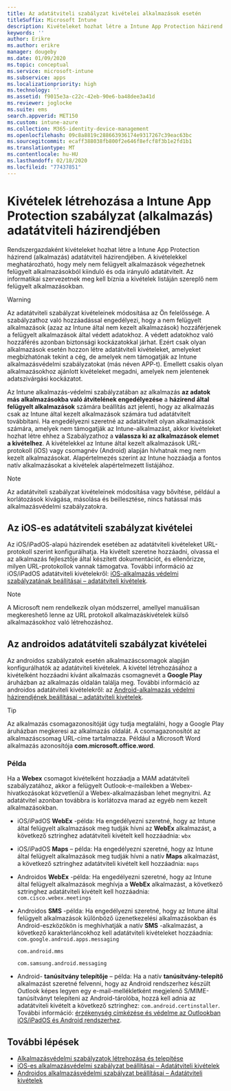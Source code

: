 ```yaml
---
title: Az adatátviteli szabályzat kivételei alkalmazások esetén
titleSuffix: Microsoft Intune
description: Kivételeket hozhat létre a Intune App Protection házirend (alkalmazás) adatátviteli házirendjében.
keywords: ''
author: Erikre
ms.author: erikre
manager: dougeby
ms.date: 01/09/2020
ms.topic: conceptual
ms.service: microsoft-intune
ms.subservice: apps
ms.localizationpriority: high
ms.technology: ''
ms.assetid: f9015e3a-c22c-42eb-90e6-ba48dee3a41d
ms.reviewer: joglocke
ms.suite: ems
search.appverid: MET150
ms.custom: intune-azure
ms.collection: M365-identity-device-management
ms.openlocfilehash: 09c8a8819c288663936174e9317267c39eac63bc
ms.sourcegitcommit: ecaff388038fb800f2e646f8efcf8f3b1e2fd1b1
ms.translationtype: MT
ms.contentlocale: hu-HU
ms.lasthandoff: 02/18/2020
ms.locfileid: "77437851"
---
```

# <a name="how-to-create-exceptions-to-the-intune-app-protection-policy-app-data-transfer-policy"></a>Kivételek létrehozása a Intune App Protection szabályzat (alkalmazás) adatátviteli házirendjében

Rendszergazdaként kivételeket hozhat létre a Intune App Protection házirend (alkalmazás) adatátviteli házirendjében. A kivételekkel meghatározható, hogy mely nem felügyelt alkalmazások végezhetnek felügyelt alkalmazásokból kiinduló és oda irányuló adatátvitelt. Az informatikai szervezetnek meg kell bíznia a kivételek listáján szereplő nem felügyelt alkalmazásokban. 

>[!WARNING] 
> Az adatátviteli szabályzat kivételeinek módosítása az Ön felelőssége. A szabályzathoz való hozzáadással engedélyezi, hogy a nem felügyelt alkalmazások (azaz az Intune által nem kezelt alkalmazások) hozzáférjenek a felügyelt alkalmazások által védett adatokhoz. A védett adatokhoz való hozzáférés azonban biztonsági kockázatokkal járhat. Ezért csak olyan alkalmazások esetén hozzon létre adatátviteli kivételeket, amelyeket megbízhatónak tekint a cég, de amelyek nem támogatják az Intune alkalmazásvédelmi szabályzatokat (más néven APP-t). Emellett csakis olyan alkalmazásokhoz ajánlott kivételeket megadni, amelyek nem jelentenek adatszivárgási kockázatot.

Az Intune alkalmazás-védelmi szabályzatában az alkalmazás **az adatok más alkalmazásokba való átvitelének engedélyezése** a **házirend által felügyelt alkalmazások** számára beállítás azt jelenti, hogy az alkalmazás csak az Intune által kezelt alkalmazások számára tud adatátvitelt továbbítani. Ha engedélyezni szeretné az adatátvitelt olyan alkalmazások számára, amelyek nem támogatják az Intune-alkalmazást, akkor kivételeket hozhat létre ehhez a Szabályzathoz a **válassza ki az alkalmazások elemet a kivételhez**. A kivételekkel az Intune által kezelt alkalmazások URL-protokoll (iOS) vagy csomagnév (Android) alapján hívhatnak meg nem kezelt alkalmazásokat. Alapértelmezés szerint az Intune hozzáadja a fontos natív alkalmazásokat a kivételek alapértelmezett listájához. 

> [!NOTE]
> Az adatátviteli szabályzat kivételeinek módosítása vagy bővítése, például a korlátozások kivágása, másolása és beillesztése, nincs hatással más alkalmazásvédelmi szabályzatokra. 

## <a name="ios-data-transfer-exceptions"></a>Az iOS-es adatátviteli szabályzat kivételei
Az iOS/iPadOS-alapú házirendek esetében az adatátviteli kivételeket URL-protokoll szerint konfigurálhatja. Ha kivételt szeretne hozzáadni, olvassa el az alkalmazás fejlesztője által készített dokumentációt, és ellenőrizze, milyen URL-protokollok vannak támogatva. További információ az iOS/iPadOS adatátviteli kivételekről: [iOS-alkalmazás védelmi szabályzatának beállításai – adatátviteli kivételek](app-protection-policy-settings-ios.md#data-transfer-exemptions).

> [!NOTE]
> A Microsoft nem rendelkezik olyan módszerrel, amellyel manuálisan megkereshető lenne az URL protokoll alkalmazáskivételek külső alkalmazásokhoz való létrehozáshoz. 

## <a name="android-data-transfer-exceptions"></a>Az androidos adatátviteli szabályzat kivételei
Az androidos szabályzatok esetén alkalmazáscsomagok alapján konfigurálhatók az adatátviteli kivételek. A kivétel létrehozásához a kivételként hozzáadni kívánt alkalmazás csomagnevét a **Google Play** áruházban az alkalmazás oldalán találja meg. További információ az androidos adatátviteli kivételekről: az [Android-alkalmazás védelmi házirendjének beállításai – adatátviteli kivételek](app-protection-policy-settings-android.md#data-transfer-exemptions).


>[!TIP]
> Az alkalmazás csomagazonosítóját úgy tudja megtalálni, hogy a Google Play áruházban megkeresi az alkalmazás oldalát. A csomagazonosítót az alkalmazáscsomag URL-címe tartalmazza. Például a Microsoft Word alkalmazás azonosítója **com.microsoft.office.word**.

### <a name="example"></a>Példa
Ha a **Webex** csomagot kivételként hozzáadja a MAM adatátviteli szabályzatához, akkor a felügyelt Outlook-e-mailekben a Webex-hivatkozásokat közvetlenül a Webex-alkalmazásban lehet megnyitni. Az adatátvitel azonban továbbra is korlátozva marad az egyéb nem kezelt alkalmazásokban.

- iOS/iPadOS **WebEx** -példa: Ha engedélyezni szeretné, hogy az Intune által felügyelt alkalmazások meg tudják hívni az **WebEx** alkalmazást, a következő sztringhez adatátviteli kivételt kell hozzáadnia: <code>wbx</code>
    
- iOS/iPadOS **Maps** – példa: Ha engedélyezni szeretné, hogy az Intune által felügyelt alkalmazások meg tudják hívni a natív **Maps** alkalmazást, a következő sztringhez adatátviteli kivételt kell hozzáadnia: <code>maps</code>

- Androidos **WebEx** -példa: Ha engedélyezni szeretné, hogy az Intune által felügyelt alkalmazások meghívja a **WebEx** alkalmazást, a következő sztringhez adatátviteli kivételt kell hozzáadnia: <code>com.cisco.webex.meetings</code>
    
- Androidos **SMS** -példa: Ha engedélyezni szeretné, hogy az Intune által felügyelt alkalmazások különböző üzenetkezelési alkalmazásokban és Android-eszközökön is meghívhatják a natív **SMS** -alkalmazást, a következő karakterláncokhoz kell adatátviteli kivételeket hozzáadnia: 
    <code>com.google.android.apps.messaging</code>
    
    <code>com.android.mms</code>
    
    <code>com.samsung.android.messaging</code>

- Android- **tanúsítvány telepítője** – példa: Ha a natív **tanúsítvány-telepítő** alkalmazást szeretné felvenni, hogy az Android rendszerhez készült Outlook képes legyen egy e-mail-mellékletként megjelenő S/MIME-tanúsítványt telepíteni az Android-tárolóba, hozzá kell adnia az adatátviteli kivételt a következő sztringhez: <code>com.android.certinstaller</code>. További információ: [érzékenység címkézése és védelme az Outlookban iOS/iPadOS és Android rendszerhez](https://docs.microsoft.com/exchange/clients-and-mobile-in-exchange-online/outlook-for-ios-and-android/sensitive-labeling-and-protection-outlook-for-ios-android).

## <a name="next-steps"></a>További lépések

- [Alkalmazásvédelmi szabályzatok létrehozása és telepítése](app-protection-policies.md)
- [iOS-es alkalmazásvédelmi szabályzat beállításai – Adatátviteli kivételek](app-protection-policy-settings-ios.md#data-transfer-exemptions)
- [Androidos alkalmazásvédelmi szabályzat beállításai – Adatátviteli kivételek](app-protection-policy-settings-android.md#data-transfer-exemptions)

